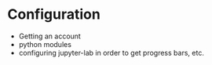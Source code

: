 # Configuration

- Getting an account
- python modules
- configuring jupyter-lab in order to get progress bars, etc.
